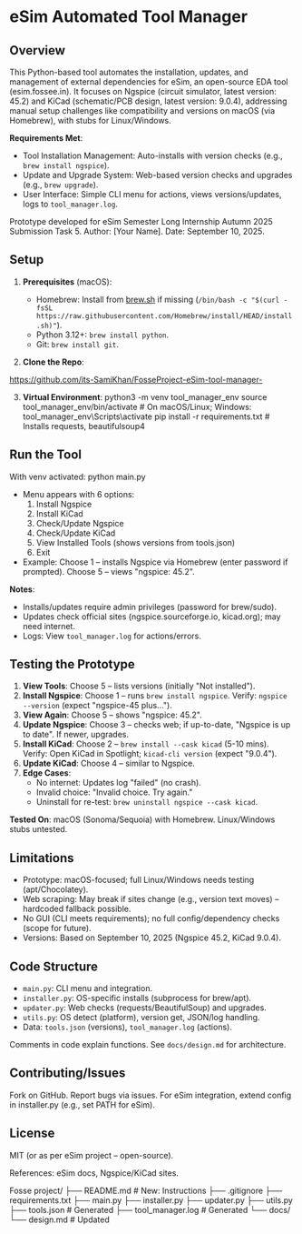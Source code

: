 # eSim Automated Tool Manager

## Overview
This Python-based tool automates the installation, updates, and management of external dependencies for eSim, an open-source EDA tool (esim.fossee.in). It focuses on Ngspice (circuit simulator, latest version: 45.2) and KiCad (schematic/PCB design, latest version: 9.0.4), addressing manual setup challenges like compatibility and versions on macOS (via Homebrew), with stubs for Linux/Windows.

**Requirements Met**:
- Tool Installation Management: Auto-installs with version checks (e.g., `brew install ngspice`).
- Update and Upgrade System: Web-based version checks and upgrades (e.g., `brew upgrade`).
- User Interface: Simple CLI menu for actions, views versions/updates, logs to `tool_manager.log`.

Prototype developed for eSim Semester Long Internship Autumn 2025 Submission Task 5. Author: [Your Name]. Date: September 10, 2025.

## Setup
1. **Prerequisites** (macOS):
   - Homebrew: Install from [brew.sh](https://brew.sh) if missing (`/bin/bash -c "$(curl -fsSL https://raw.githubusercontent.com/Homebrew/install/HEAD/install.sh)"`).
   - Python 3.12+: `brew install python`.
   - Git: `brew install git`.

2. **Clone the Repo**:

https://github.com/its-SamiKhan/FosseProject-eSim-tool-manager-



3. **Virtual Environment**:
python3 -m venv tool_manager_env
source tool_manager_env/bin/activate  # On macOS/Linux; Windows: tool_manager_env\Scripts\activate
pip install -r requirements.txt  # Installs requests, beautifulsoup4


## Run the Tool
With venv activated: python main.py


- Menu appears with 6 options:
  1. Install Ngspice
  2. Install KiCad
  3. Check/Update Ngspice
  4. Check/Update KiCad
  5. View Installed Tools (shows versions from tools.json)
  6. Exit
- Example: Choose 1 – installs Ngspice via Homebrew (enter password if prompted). Choose 5 – views "ngspice: 45.2".

**Notes**:
- Installs/updates require admin privileges (password for brew/sudo).
- Updates check official sites (ngspice.sourceforge.io, kicad.org); may need internet.
- Logs: View `tool_manager.log` for actions/errors.

## Testing the Prototype
1. **View Tools**: Choose 5 – lists versions (initially "Not installed").
2. **Install Ngspice**: Choose 1 – runs `brew install ngspice`. Verify: `ngspice --version` (expect "ngspice-45 plus...").
3. **View Again**: Choose 5 – shows "ngspice: 45.2".
4. **Update Ngspice**: Choose 3 – checks web; if up-to-date, "Ngspice is up to date". If newer, upgrades.
5. **Install KiCad**: Choose 2 – `brew install --cask kicad` (5-10 mins). Verify: Open KiCad in Spotlight; `kicad-cli version` (expect "9.0.4").
6. **Update KiCad**: Choose 4 – similar to Ngspice.
7. **Edge Cases**:
   - No internet: Updates log "failed" (no crash).
   - Invalid choice: "Invalid choice. Try again."
   - Uninstall for re-test: `brew uninstall ngspice --cask kicad`.

**Tested On**: macOS (Sonoma/Sequoia) with Homebrew. Linux/Windows stubs untested.

## Limitations
- Prototype: macOS-focused; full Linux/Windows needs testing (apt/Chocolatey).
- Web scraping: May break if sites change (e.g., version text moves) – hardcoded fallback possible.
- No GUI (CLI meets requirements); no full config/dependency checks (scope for future).
- Versions: Based on September 10, 2025 (Ngspice 45.2, KiCad 9.0.4).

## Code Structure
- `main.py`: CLI menu and integration.
- `installer.py`: OS-specific installs (subprocess for brew/apt).
- `updater.py`: Web checks (requests/BeautifulSoup) and upgrades.
- `utils.py`: OS detect (platform), version get, JSON/log handling.
- Data: `tools.json` (versions), `tool_manager.log` (actions).

Comments in code explain functions. See `docs/design.md` for architecture.

## Contributing/Issues
Fork on GitHub. Report bugs via issues. For eSim integration, extend config in installer.py (e.g., set PATH for eSim).

## License
MIT (or as per eSim project – open-source).

References: eSim docs, Ngspice/KiCad sites.




Fosse project/
├── README.md          # New: Instructions
├── .gitignore
├── requirements.txt
├── main.py
├── installer.py
├── updater.py
├── utils.py
├── tools.json         # Generated
├── tool_manager.log   # Generated
└── docs/
    └── design.md      # Updated